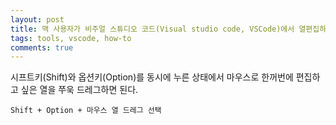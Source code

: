 ```yaml
---
layout: post
title: 맥 사용자가 비주얼 스튜디오 코드(Visual studio code, VSCode)에서 열편집하는 방법
tags: tools, vscode, how-to
comments: true
---
```

  
시프트키(Shift)와 옵션키(Option)를 동시에 누른 상태에서 마우스로 한꺼번에 편집하고 싶은 열을 쭈욱 드레그하면 된다.

~~~  
Shift + Option + 마우스 열 드레그 선택
~~~
